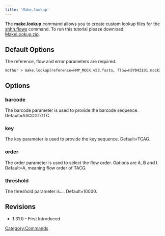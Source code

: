 ```yaml
---
title: 'Make.lookup'
---
```

The **make.lookup** command allows you to create custom lookup files for the
[shhh.flows](shhh.flows) command. To run this tutorial please
download: [ MakeLookup.zip](https://mothur.s3.us-east-2.amazonaws.com/wiki/makelookup.zip).

## Default Options

The reference, flow and error parameters are required.

    mothur > make.lookup(reference=HMP_MOCK.v53.fasta, flow=H3YD4Z101.mock3.flow_450.flow, error=H3YD4Z101.mock3.flow_450.error.summary

## Options

### barcode

The barcode parameter is used to provide the barcode sequence.
Default=AACCGTGTC.

### key

The key parameter is used to provide the key sequence. Default=TCAG.

### order

The order parameter is used to select the flow order. Options are A, B
and I. Default=A, meaning flow order of TACG.

### threshold

The threshold parameter is\.... Default=10000.

## Revisions

-   1.31.0 - First Introduced

[Category:Commands](Category:Commands)

